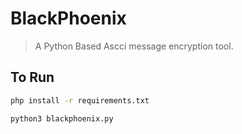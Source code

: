 # BlackPhoenix
> A Python Based Ascci message encryption tool.


## To Run
```bash
php install -r requirements.txt
```
```bash
python3 blackphoenix.py
```
